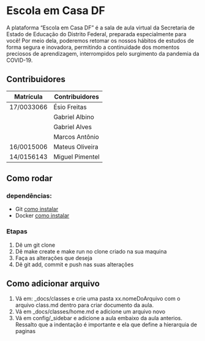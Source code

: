 # Escola em Casa DF

A plataforma “Escola em Casa DF” é a sala de aula virtual da Secretaria de Estado de Educação do Distrito Federal, preparada especialmente para você! Por meio dela, poderemos retomar os nossos hábitos de estudos de forma segura e inovadora, permitindo a continuidade dos momentos preciosos de aprendizagem, interrompidos pelo surgimento da pandemia da COVID-19.

## Contribuidores

| Matrícula  | Contribuidores  |
| ---------- | --------------- |
| 17/0033066 | Ésio Freitas    |
|            | Gabriel Albino  |
|            | Gabriel Alves   |
|            | Marcos Antônio  |
| 16/0015006 | Mateus Oliveira |
| 14/0156143 | Miguel Pimentel |

## Como rodar

### dependências:

- Git [como instalar](https://git-scm.com/book/en/v2/Getting-Started-Installing-Git)
- Docker [como instalar](https://docs.docker.com/get-docker/)

### Etapas

1. Dê um git clone
2. Dê make create e make run no clone criado na sua maquina
3. Faça as alterações que deseja
4. Dê git add, commit e push nas suas alterações

## Como adicionar arquivo

1.  Vá em: \_docs/classes e crie uma pasta xx.nomeDoArquivo com o arquivo class.md dentro para criar documento da aula.
2.  Vá em \_docs/classes/home.md e adicione um arquivo novo
3.  Vá em config/\_sidebar e adicione a aula embaixo da aula anterios. Ressalto que a indentação é importante e ela que define a hierarquia de paginas
